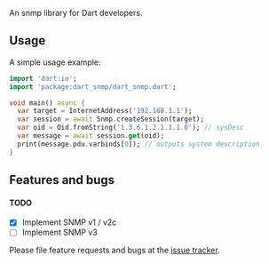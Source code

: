 An snmp library for Dart developers.

## Usage

A simple usage example:

```dart
import 'dart:io';
import 'package:dart_snmp/dart_snmp.dart';

void main() async {
  var target = InternetAddress('192.168.1.1');
  var session = await Snmp.createSession(target);
  var oid = Oid.fromString('1.3.6.1.2.1.1.1.0'); // sysDesc
  var message = await session.get(oid);
  print(message.pdu.varbinds[0]); // outputs system description
}
```

## Features and bugs

#### TODO

- [x] Implement SNMP v1 / v2c
- [ ] Implement SNMP v3

Please file feature requests and bugs at the [issue tracker][tracker].

[tracker]: https://github.com/point-source/dart_snmp/issues
